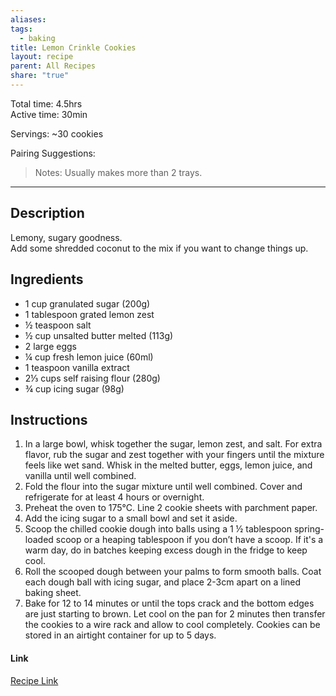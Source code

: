 ```yaml
---
aliases: 
tags:
  - baking
title: Lemon Crinkle Cookies
layout: recipe
parent: All Recipes
share: "true"
---
```

Total time: 4.5hrs  
Active time: 30min  
  
Servings: ~30 cookies  
  
Pairing Suggestions:   
>Notes: Usually makes more than 2 trays.  
  
---  
## Description  
Lemony, sugary goodness.  
Add some shredded coconut to the mix if you want to change things up.  
## Ingredients  
   
- 1 cup granulated sugar (200g)  
- 1 tablespoon grated lemon zest  
- ½ teaspoon salt  
- ½ cup unsalted butter melted (113g)  
- 2 large eggs  
- ¼ cup fresh lemon juice (60ml)  
- 1 teaspoon vanilla extract  
- 2⅓ cups self raising flour (280g)  
- ¾ cup icing sugar (98g)  
  
## Instructions  
  
1. In a large bowl, whisk together the sugar, lemon zest, and salt. For extra flavor, rub the sugar and zest together with your fingers until the mixture feels like wet sand. Whisk in the melted butter, eggs, lemon juice, and vanilla until well combined.  
2. Fold the flour into the sugar mixture until well combined. Cover and refrigerate for at least 4 hours or overnight.  
3. Preheat the oven to 175°C. Line 2 cookie sheets with parchment paper.  
4. Add the icing sugar to a small bowl and set it aside.  
5. Scoop the chilled cookie dough into balls using a 1 ½ tablespoon spring-loaded scoop or a heaping tablespoon if you don’t have a scoop. If it's a warm day, do in batches keeping excess dough in the fridge to keep cool.   
6. Roll the scooped dough between your palms to form smooth balls. Coat each dough ball with icing sugar, and place 2-3cm apart on a lined baking sheet.  
7. Bake for 12 to 14 minutes or until the tops crack and the bottom edges are just starting to brown. Let cool on the pan for 2 minutes then transfer the cookies to a wire rack and allow to cool completely. Cookies can be stored in an airtight container for up to 5 days.  
  
#### Link  
[Recipe Link](https://preppykitchen.com/lemon-crinkle-cookies/#recipe)
